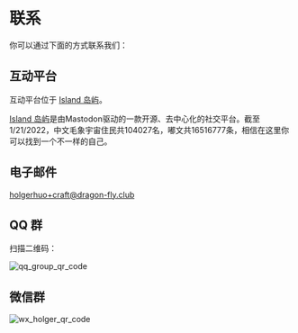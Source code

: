# 联系

你可以通过下面的方式联系我们：

## 互动平台

互动平台位于 [Island 岛屿](https://mast.dragon-fly.club/about)。

[Island 岛屿](https://mast.dragon-fly.club/about)是由Mastodon驱动的一款开源、去中心化的社交平台。截至1/21/2022，中文毛象宇宙住民共104027名，嘟文共16516777条，相信在这里你可以找到一个不一样的自己。

## 电子邮件

[holgerhuo+craft@dragon-fly.club](mailto:holgerhuo+craft@dragon-fly.club)

## QQ 群

扫描二维码：

![qq_group_qr_code](/img/qq_group.jpg)

## 微信群

![wx_holger_qr_code](/img/wx_group.jpg)